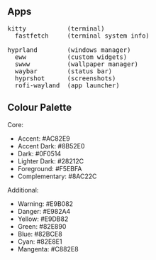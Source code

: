 ## Apps
<pre>
kitty           (terminal)
  fastfetch     (terminal system info)

hyprland        (windows manager)
  eww           (custom widgets)
  swww          (wallpaper manager)
  waybar        (status bar)
  hyprshot      (screenshots)
  rofi-wayland  (app launcher)
</pre>

## Colour Palette

Core:
- Accent: #AC82E9
- Accent Dark: #8B52E0
- Dark: #0F0514
- Lighter Dark: #28212C
- Foreground: #F5EBFA
- Complementary: #8AC22C

Additional:
- Warning: #E9B082
- Danger: #E982A4
- Yellow: #E9DB82
- Green: #82E890
- Blue: #82BCE8
- Cyan: #82E8E1
- Mangenta: #C882E8

